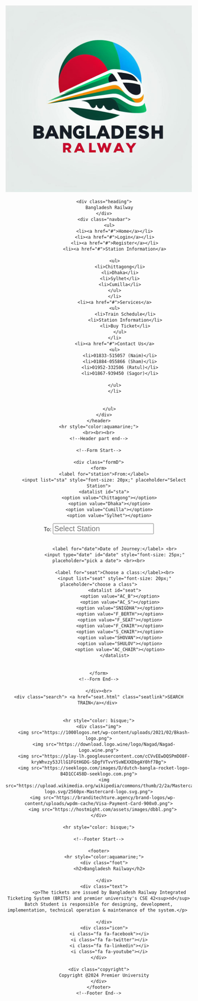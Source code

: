 <!DOCTYPE html>
<html lang="en">
<head>
    <meta charset="UTF-8">
    <meta name="viewport" content="width=device-width, initial-scale=1.0">
    <link rel="stylesheet" href="https://cdnjs.cloudflare.com/ajax/libs/font-awesome/4.7.0/css/font-awesome.min.css">
    <title>Railway.Management</title>
    <link rel="stylesheet" href="mystyle.css">
</head>
<body>
    <!--Header part start-->
    <header>
        <div class="logo">
            <img src="Railway logo.jpg">
        </div>
        
        <div class="heading">
            Bangladesh Railway
        </div>
        <div class="navbar">
            <ul>
                <li><a href="#">Home</a></li>
                <li><a href="#">Login</a></li>
                <li><a href="#">Register</a></li>
                <li><a href="#">Station Information</a>
              
                <ul>
                    <li>Chittagong</li>
                    <li>Dhaka</li>
                    <li>Sylhet</li>
                    <li>Cumilla</li>
                </ul>
                </li>
                <li><a href="#">Services</a>
                <ul>
                        <li>Train Schedule</li>
                        <li>Station Information</li>
                        <li>Buy Ticket</li>
                    </ul>
                </li>
                <li><a href="#">Contact Us</a>
                <ul>
                    <li>01833-515057 (Naim)</li>
                    <li>01884-055866 (Sham)</li>
                    <li>01952-332506 (Ratul)</li>
                    <li>01867-939450 (Sagor)</li>

                </ul>
                </li>
                

            </ul>
        </div>
    </header>
    <hr style="color:aquamarine;">
    <br><br><br>
    <!--Header part end-->

    <!--Form Start-->
    
    <div class="formD">
    <form>
        <label for="station">From:</label>
        <input list="sta" style="font-size: 20px;" placeholder="Select Station">
        <datalist id="sta">
            <option value="Chittagong"></option>
            <option value="Dhaka"></option>
            <option value="Cumilla"></option>
            <option value="Sylhet"></option>

</datalist> 
                <label for="station">To:</label>
                <input list="sta" style="font-size: 20px;" placeholder="Select Station">
                <datalist id="sta">
                    <option value="Chittagong"></option>
                    <option value="Dhaka"></option>
                    <option value="Cumilla"></option>
                    <option value="Sylhet"></option>
                </datalist> <br> <br>
                
                <label for="date">Date of Journey:</label> <br>
                <input type="date" id="date" style="font-size: 25px;" placeholder="pick a date"> <br><br>

                <label for="seat">Choose a class:</label><br>
                <input list="seat" style="font-size: 20px;" placeholder="choose a class">
                <datalist id="seat">
                    <option value="AC_B"></option>
                    <option value="AC_S"></option>
                    <option value="SNIGDHA"></option>
                    <option value="F_BERTH"></option>
                    <option value="F_SEAT"></option>
                    <option value="F_CHAIR"></option>
                    <option value="S_CHAIR"></option>
                    <option value="SHOVAN"></option>
                    <option value="SHULOV"></option>
                    <option value="AC_CHAIR"></option>
                </datalist>
                

    </form>
    <!--Form End-->
    
    </div><br>
    <div class="search"> <a href="seat.html" class="seatlink">SEARCH TRAIN</a></div> 
    
    
    <hr style="color: bisque;">
    <div class="img">
        <img src="https://1000logos.net/wp-content/uploads/2021/02/Bkash-logo.png">
        <img src="https://download.logo.wine/logo/Nagad/Nagad-Logo.wine.png">
        <img src="https://play-lh.googleusercontent.com/cCVvEEwDQSPmDO8F-kryWhvzy53JllG1FGtHGDG-SDgfVTvvYSvWEXXDbgAY0hf7Bg">
        <img src="https://seeklogo.com/images/D/dutch-bangla-rocket-logo-B4D1CC458D-seeklogo.com.png">
        <img src="https://upload.wikimedia.org/wikipedia/commons/thumb/2/2a/Mastercard-logo.svg/2560px-Mastercard-logo.svg.png">
       <img src="https://branditechture.agency/brand-logos/wp-content/uploads/wpdm-cache/Visa-Payment-Card-900x0.png">
       <img src="https://hostmight.com/assets/images/dbbl.png">
    </div>
    
    <hr style="color: bisque;">
    
    <!--Footer Start-->
    
    <footer>
        <hr style="color:aquamarine;">
        <div class="foot">
            <h2>Bangladesh Railway</h2>

        </div>
        <div class="text">
            <p>The tickets are issued by Bangladesh Railway Integrated Ticketing System (BRITS) and premier university's CSE 42<sup>nd</sup> Batch Student is responsible for designing, development, implementation, technical operation & maintenance of the system.</p> 

        </div>
        <div class="icon">
            <i class="fa fa-facebook"></i>
            <i class="fa fa-twitter"></i>
            <i class="fa fa-linkedin"></i>
            <i class="fa fa-youtube"></i>
    </div>

    <div class="copyright">
        Copyright @2024 Premier University
    </div>
    </footer>
    <!--Footer End-->


</body>
</html>
